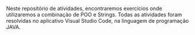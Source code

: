 Neste repositório de atividades, encontraremos exercícios 
onde utilizaremos a combinação de POO e Strings.
Todas as atividades foram resolvidas no aplicativo Visual
Studio Code, na linguagem de programação JAVA. 
